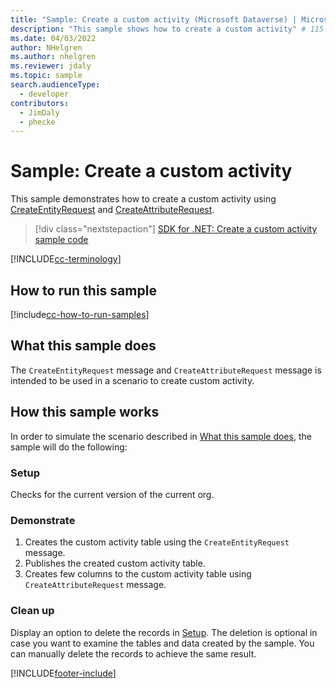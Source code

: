 ```yaml
---
title: "Sample: Create a custom activity (Microsoft Dataverse) | Microsoft Docs" # Intent and product brand in a unique string of 43-59 chars including spaces
description: "This sample shows how to create a custom activity" # 115-145 characters including spaces. This abstract displays in the search result.
ms.date: 04/03/2022
author: NHelgren
ms.author: nhelgren
ms.reviewer: jdaly
ms.topic: sample
search.audienceType:
  - developer
contributors:
  - JimDaly
  - phecke
---
```


# Sample: Create a custom activity

This sample demonstrates how to create a custom activity using [CreateEntityRequest](/dotnet/api/microsoft.xrm.sdk.messages.createentityrequest) and [CreateAttributeRequest](/dotnet/api/microsoft.xrm.sdk.messages.createattributerequest).

> [!div class="nextstepaction"]
> [SDK for .NET: Create a custom activity sample code](https://github.com/microsoft/PowerApps-Samples/tree/master/dataverse/orgsvc/C%23/CustomActivity)

[!INCLUDE[cc-terminology](../../includes/cc-terminology.md)]

## How to run this sample

[!include[cc-how-to-run-samples](../../includes/cc-how-to-run-samples.md)]

## What this sample does

The `CreateEntityRequest` message and `CreateAttributeRequest` message is intended to be used in a scenario to create custom activity.

## How this sample works

In order to simulate the scenario described in [What this sample does](#what-this-sample-does), the sample will do the following:

### Setup

Checks for the current version of the current org.

### Demonstrate

1. Creates the custom activity table using the `CreateEntityRequest` message.
2. Publishes the created custom activity table.
3. Creates few columns to the custom activity table using `CreateAttributeRequest` message.

### Clean up

Display an option to delete the records in [Setup](#setup). The deletion is optional in case you want to examine the tables and data created by the sample. You can manually delete the records to achieve the same result.

[!INCLUDE[footer-include](../../../../includes/footer-banner.md)]

